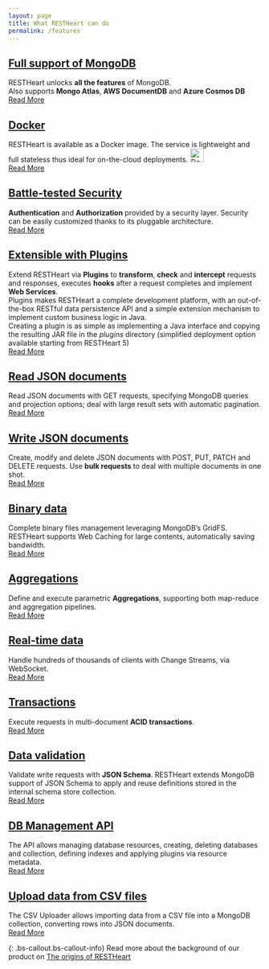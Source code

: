 ```yaml
---
layout: page
title: What RESTHeart can do
permalink: /features
---
```

 
<div class="row mt-4">
    <article class="mt-4 mt-lg-0 col-lg-4 zoom">
        <div class="card newsText text-justified h-100 w-100">
            <div class="card-body">
                <h5 class="card-title">
                    <h2><a href="{{ "/use-cases/rest-api" | prepend: site.baseurl }}">Full support of MongoDB</a></h2>
                </h5>
                <div>RESTHeart unlocks <strong>all the features</strong> of MongoDB. </div>
                <div class="mt-1">
                    Also supports <strong>Mongo Atlas</strong>, <strong>AWS DocumentDB</strong> and <strong>Azure Cosmos DB</strong>
                </div>
            </div>
            <div class="d-flex w-100 justify-content-end">
                <a class="btn btn-m" href="{{ "/use-cases/rest-api" | prepend: site.baseurl }}">Read More</a>
            </div>
        </div>
    </article>
    <article class="mt-4 mt-lg-0 col-lg-4 zoom">
        <div class="card newsText text-justified h-100 w-100">
            <div class="card-body">
                <h5 class="card-title">
                    <h2><a href="{{ "/docs/setup" | prepend: site.baseurl }}">Docker</a></h2>
                </h5>
                <div>
                    RESTHeart is available as a Docker image. The service is lightweight and full stateless thus ideal for on-the-cloud deployments.
                    <a class="mt-1" href="https://hub.docker.com/r/softinstigate/restheart">
                        <img height="27" class="align-top rounded sm-2 mt-2 xs-2 img-responsive" alt="Docker Pulls"
                            src="https://img.shields.io/docker/pulls/softinstigate/restheart.svg?style=for-the-badge">
                    </a>
                </div>
            </div>
            <div class="d-flex w-100 justify-content-end">
                <a class="btn btn-m" href="{{ "/docs/setup" | prepend: site.baseurl }}">Read More</a>
            </div>
        </div>
    </article>
    <article class="mt-4 mt-lg-0 col-lg-4 zoom">
        <div class="card newsText text-justified h-100 w-100">
            <div class="card-body">
                <h5 class="card-title">
                    <h2><a href="{{ "/docs/security/overview/#understanding-restheart-security" | prepend: site.baseurl }}">Battle-tested Security</a></h2>
                </h5>
                <div><strong>Authentication</strong> and <strong>Authorization</strong> provided by a security layer. Security can be easily customized thanks to its pluggable architecture.
                </div>
            </div>
            <div class="d-flex w-100 justify-content-end">
                <a class="btn btn-m" href="{{ "/docs/security/overview/#understanding-restheart-security" | prepend: site.baseurl }}">Read More</a>
            </div>
        </div>
    </article>
</div>

<div class="row mt-4">
    <article class="mt-4 mt-lg-0 col-lg-12 zoom">
        <div class="card newsText text-justified h-100 w-100">
            <div class="card-body">
                <h5 class="card-title">
                    <h2><a href="{{ "/docs/plugins/overview/" | prepend: site.baseurl }}">Extensible with Plugins</a></h2>
                </h5>
                <div>
                    Extend RESTHeart via <strong>Plugins</strong> to <strong>transform</strong>, <strong>check</strong> and <strong>intercept</strong> requests and responses, executes <strong>hooks</strong> after a request completes and implement <strong>Web Services</strong>.
                </div>
                <div class="bs-callout bs-callout-info">
                    Plugins makes RESTHeart a complete development platform, with an out-of-the-box RESTful data persistence API and a simple extension mechanism to implement custom business logic in Java.
                </div>
                <div>
                    Creating a plugin is as simple as implementing a Java interface and copying the resulting JAR file in the <i>plugins</i> directory 
                    <span class="small">(simplified deployment option available starting from RESTHeart 5)</span>
                </div>
            </div>
            <div class="d-flex w-100 justify-content-end">
                <a class="btn btn-m" href="{{ "/docs/plugins/overview/" | prepend: site.baseurl }}">Read More</a>
            </div>
        </div>
    </article>
</div>

<div class="row mt-4">
    <article class="mt-4 mt-lg-0 col-lg-4 zoom">
        <div class="card newsText text-justified h-100 w-100">
            <div class="card-body">
                <h5 class="card-title">
                    <h2><a href="{{ "/docs/read-docs" | prepend: site.baseurl }}">Read JSON documents</a></h2>
                </h5>
                <div>
                Read JSON documents with GET requests, specifying MongoDB queries and projection options; deal with large result sets with automatic pagination.
                </div>
            </div>
            <div class="d-flex w-100 justify-content-end">
                <a class="btn btn-m" href="{{ "/docs/read-docs" | prepend: site.baseurl }}">Read More</a>
            </div>
        </div>
    </article>
    <article class="mt-4 mt-lg-0 col-lg-4 zoom">
        <div class="card newsText text-justified h-100 w-100">
            <div class="card-body">
                <h5 class="card-title">
                    <h2><a href="{{ "/docs/write-docs" | prepend: site.baseurl }}">Write JSON documents</a></h2>
                </h5>
                <div>
                    Create, modify and delete JSON documents with POST, PUT, PATCH and DELETE requests. Use <strong>bulk requests</strong> to deal with multiple documents in one shot.
                </div>
            </div>
            <div class="d-flex w-100 justify-content-end">
                <a class="btn btn-m" href="{{ "/docs/write-docs" | prepend: site.baseurl }}">Read More</a>
            </div>
        </div>
    </article>
    <article class="mt-4 mt-lg-0 col-lg-4 zoom">
        <div class="card newsText text-justified h-100 w-100">
            <div class="card-body">
                <h5 class="card-title">
                    <h2>
                        <a href="{{ "/docs/files" | prepend: site.baseurl }}">Binary data</a>
                    </h2>
                </h5>
                <div>
                Complete binary files management leveraging MongoDB’s GridFS. RESTHeart supports Web Caching for large contents, automatically saving bandwidth.
                </div>
            </div>
            <div class="d-flex w-100 justify-content-end">
                <a class="btn btn-m" href="{{ "/docs/files" | prepend: site.baseurl }}">Read More</a>
            </div>
        </div>
    </article>
</div>

<div class="row mt-4">
    <article class="mt-4 mt-lg-0 col-lg-4 zoom">
        <div class="card newsText text-justified h-100 w-100">
            <div class="card-body">
                <h5 class="card-title">
                    <h2><a href="{{ "/docs/aggregations" | prepend: site.baseurl }}">Aggregations</a></h2>
                </h5>
                <div>
                    Define and execute parametric <strong>Aggregations</strong>, supporting both map-reduce and aggregation pipelines.
                </div>
            </div>
            <div class="d-flex w-100 justify-content-end">
                <a class="btn btn-m" href="{{ "/docs/aggregations" | prepend: site.baseurl }}">Read More</a>
            </div>
        </div>
    </article>
    <article class="mt-4 mt-lg-0 col-lg-4 zoom">
        <div class="card newsText text-justified h-100 w-100">
            <div class="card-body">
                <h5 class="card-title">
                    <h2><a href="{{ "/docs/change-streams/" | prepend: site.baseurl }}">Real-time data</a></h2>
                </h5>
                <div>
                    Handle hundreds of thousands of clients with Change Streams, via WebSocket.
                </div>
            </div>
            <div class="d-flex w-100 justify-content-end">
                <a class="btn btn-m" href="{{ "/docs/change-streams/" | prepend: site.baseurl }}">Read More</a>
            </div>
        </div>
    </article>
    <article class="mt-4 mt-lg-0 col-lg-4 zoom">
        <div class="card newsText text-justified h-100 w-100">
            <div class="card-body">
                <h5 class="card-title">
                    <h2>
                        <a href="{{ "/docs/transactions" | prepend: site.baseurl }}">Transactions</a>
                    </h2>
                </h5>
                <div>
                Execute requests in multi-document <strong>ACID transactions</strong>.
                </div>
            </div>
            <div class="d-flex w-100 justify-content-end">
                <a class="btn btn-m" href="{{ "/docs/transactions" | prepend: site.baseurl }}">Read More</a>
            </div>
        </div>
    </article>
</div>

<div class="row my-4">
    <article class="mt-4 mt-lg-0 col-lg-4 zoom">
        <div class="card newsText text-justified h-100 w-100">
            <div class="card-body">
                <h5 class="card-title">
                    <h2><a href="{{ "/docs/json-schema-validation/" | prepend: site.baseurl }}">Data validation</a></h2>
                </h5>
                <div>Validate write requests with <strong>JSON Schema</strong>. RESTHeart extends MongoDB support of JSON Schema to apply and reuse definitions stored in the internal schema store collection.
                </div>
            </div>
            <div class="d-flex w-100 justify-content-end">
                <a class="btn btn-m" href="{{ "/docs/json-schema-validation/" | prepend: site.baseurl }}">Read More</a>
            </div>
        </div>
    </article>
    <article class="mt-4 mt-lg-0 col-lg-4 zoom">
        <div class="card newsText text-justified h-100 w-100">
            <div class="card-body">
                <h5 class="card-title">
                    <h2>
                        <a href="{{ "docs/mgmt/dbs-collections/" | prepend: site.baseurl }}">DB Management API</a>
                    </h2>
                </h5>
                <div>The API allows managing database resources, creating, deleting databases and collection, defining indexes and applying plugins via resource metadata.</div>
            </div>
            <div class="d-flex w-100 justify-content-end">
                <a class="btn btn-m" href="{{ "docs/mgmt/dbs-collections/" | prepend: site.baseurl }}">Read More</a>
            </div>
        </div>
    </article>
    <article class="mt-4 mt-lg-0 col-lg-4 zoom">
        <div class="card newsText text-justified h-100 w-100">
            <div class="card-body">
                <h5 class="card-title">
                    <h2>
                        <a href="{{ "/docs/csv" | prepend: site.baseurl }}">Upload data from CSV files</a>
                    </h2>
                </h5>
                <div>The CSV Uploader allows importing data from a CSV file into a MongoDB collection, converting rows into JSON documents.</div>
            </div>
            <div class="d-flex w-100 justify-content-end">
                <a class="btn btn-m" href="{{ "/docs/csv" | prepend: site.baseurl }}">Read More</a>
            </div>
        </div>
    </article>
</div>

{: .bs-callout.bs-callout-info}
Read more about the background of our product on <a href="https://medium.com/softinstigate-team/the-origins-of-our-product-9ed6978c9448">The origins of RESTHeart</a>
